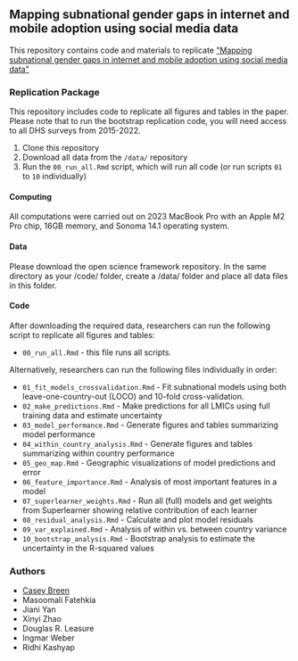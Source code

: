 ## Mapping subnational gender gaps in internet and mobile adoption using social media data

This repository contains code and materials to replicate ["Mapping subnational gender gaps in internet and mobile adoption using social media data"](https://osf.io/)

### Replication Package

This repository includes code to replicate all figures and tables in the paper. Please note that to run the bootstrap replication code, you will need access to all DHS surveys from 2015-2022.  

1. Clone this repository
2. Download all data from the `/data/` repository
2. Run the `00_run_all.Rmd` script, which will run all code (or run scripts `01` to `10` individually)

#### Computing 

All computations were carried out on 2023 MacBook Pro with an Apple M2 Pro chip, 16GB memory, and Sonoma 14.1 operating system.

#### Data 

Please download the open science framework repository. In the same directory as your /code/ folder, create a /data/ folder and place all data files in this folder.

#### Code 

After downloading the required data, researchers can run the following script to replicate all figures and tables: 
  
  - `00_run_all.Rmd` - this file runs all scripts. 

Alternatively, researchers can run the following files individually in order: 
  
- `01_fit_models_crossvalidation.Rmd` - Fit subnational models using both leave-one-country-out (LOCO) and 10-fold cross-validation.
- `02_make_predictions.Rmd` - Make predictions for all LMICs using full training data and estimate uncertainty 
- `03_model_performance.Rmd` - Generate figures and tables summarizing model performance 
- `04_within_country_analysis.Rmd` - Generate figures and tables summarizing within country performance 
- `05_geo_map.Rmd` - Geographic visualizations of model predictions and error
- `06_feature_importance.Rmd` - Analysis of most important features in a model 
- `07_superlearner_weights.Rmd` - Run all (full) models and get weights from Superlearner showing relative contribution of each learner 
- `08_residual_analysis.Rmd` - Calculate and plot model residuals 
- `09_var_explained.Rmd` - Analysis of within vs. between country variance 
- `10_bootstrap_analysis.Rmd` - Bootstrap analysis to estimate the uncertainty in the R-squared values


### Authors

- [Casey Breen](caseybreen.com)
- Masoomali Fatehkia
- Jiani Yan
- Xinyi Zhao
- Douglas R. Leasure
- Ingmar Weber
- Ridhi Kashyap


